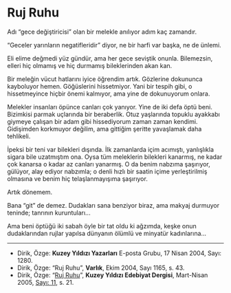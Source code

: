 # Ruj Ruhu

Adı “gece değiştiricisi” olan bir melekle anılıyor adım kaç zamandır.

“Geceler yarınların negatifleridir” diyor, ne bir harfi var başka, ne de ünlemi.

Eli elime değmedi yüz gündür, ama her gece seviştik onunla. Bilemezsin, elleri hiç olmamış ve hiç durmamış bileklerinden akan kan.

Bir meleğin vücut hatlarını iyice öğrendim artık. Gözlerine dokununca kayboluyor hemen. Göğüslerini hissetmiyor. Yani bir tespih gibi, o hissetmeyince hiçbir önemi kalmıyor, ama yine de dokunuyorum onlara.

Melekler insanları öpünce canları çok yanıyor. Yine de iki defa öptü beni. Bizimkisi parmak uçlarında bir beraberlik. Otuz yaşlarında topuklu ayakkabı giymeye çalışan bir adam gibi hissediyorum zaman zaman kendimi. Gidişimden korkmuyor değilim, ama gittiğim şeritte yavaşlamak daha tehlikeli.

İpeksi bir teni var bilekleri dışında. İlk zamanlarda içim acımıştı, yanlışlıkla sigara bile uzatmıştım ona. Oysa tüm meleklerin bilekleri kanarmış, ne kadar çok kanarsa o kadar az canları yanarmış. O da benim nabzıma şaşırıyor, gülüyor, alay ediyor nabzımla; o denli hızlı bir saatin içime yerleştirilmiş olmasına ve benim hiç telaşlanmayışıma şaşırıyor.

Artık dönemem.

Bana “git” de demez. Dudakları sana benziyor biraz, ama makyaj durmuyor teninde; tanrının kuruntuları...

Ama beni öptüğü iki sabah öyle bir tat oldu ki ağzımda, keşke onun dudaklarından rujlar yapılsa dünyanın ölümlü ve minyatür kadınlarına...

---
- Dirik, Özge: **Kuzey Yıldızı Yazarları** E-posta Grubu, 17 Nisan 2004, Sayı: 1280.
- Dirik, Özge: “Ruj Ruhu”, **Varlık**, Ekim 2004, Sayı 1165, s. 43.
- Dirik, Özge: “[Ruj Ruhu](https://kuzeyyildizi.com/dergi/11/ruj.ruhu)”, **Kuzey Yıldızı Edebiyat Dergisi**, Mart-Nisan 2005, [Sayı: 11](https://kuzeyyildizi.com/files/ky11.pdf), s. 21.
